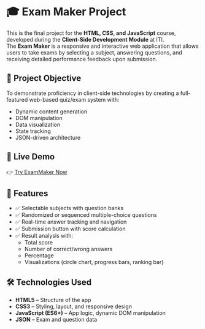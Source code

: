 # 🎓 Exam Maker Project

This is the final project for the **HTML, CSS, and JavaScript** course, developed during the **Client-Side Development Module** at ITI.  
The **Exam Maker** is a responsive and interactive web application that allows users to take exams by selecting a subject, answering questions, and receiving detailed performance feedback upon submission.

## 🧠 Project Objective

To demonstrate proficiency in client-side technologies by creating a full-featured web-based quiz/exam system with:
- Dynamic content generation
- DOM manipulation
- Data visualization
- State tracking
- JSON-driven architecture


## 🔗 Live Demo

👉 [Try ExamMaker Now](https://mohabwafaie.github.io/Online-Examination-Platform-ExamMaker/)


## 🚀 Features

- ✅ Selectable subjects with question banks
- ✅ Randomized or sequenced multiple-choice questions
- ✅ Real-time answer tracking and navigation
- ✅ Submission button with score calculation
- ✅ Result analysis with:
  - Total score
  - Number of correct/wrong answers
  - Percentage
  - Visualizations (circle chart, progress bars, ranking bar)

## 🛠️ Technologies Used

- **HTML5** – Structure of the app
- **CSS3** – Styling, layout, and responsive design
- **JavaScript (ES6+)** – App logic, dynamic DOM manipulation
- **JSON** – Exam and question data

